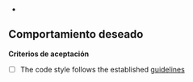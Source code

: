 - 

**Comportamiento deseado**
- 

**Criterios de aceptación**
- [ ] The code style follows the established [guidelines](https://google.github.io/styleguide/)
